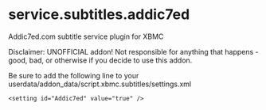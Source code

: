 service.subtitles.addic7ed
==========================

Addic7ed.com subtitle service plugin for XBMC

Disclaimer: UNOFFICIAL addon! Not responsible for anything that happens - good, bad, or otherwise if you decide to use this addon.

Be sure to add the following line to your userdata/addon_data/script.xbmc.subtitles/settings.xml
```
<setting id="Addic7ed" value="true" />
```
